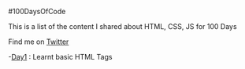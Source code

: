 
#100DaysOfCode

This is a list of the content I shared about HTML, CSS, JS for 100 Days

Find me on [Twitter](https://twitter.com/deetwts)

-[Day1](https://twitter.com/deetwts/status/1510207852907966470) : Learnt basic HTML Tags
